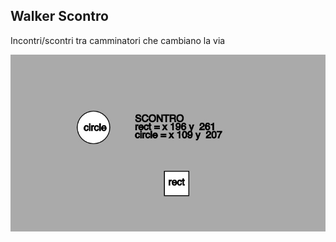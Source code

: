## Walker Scontro

Incontri/scontri tra camminatori che cambiano la via



![the source](https://github.com/Francesca1996/archive/blob/master/Francesca1996/P5/ExP5/WalkerScontro/WalkerScontro.jpg)
